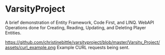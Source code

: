 # VarsityProject

A brief demonstration of Entity Framework, Code First, and LINQ. WebAPI Operations done for Creating, Reading, Updating, and Deleting Player Entities.

https://github.com/christinebittle/varsityproject/blob/master/Varsity_Project/assets/curl_example.png
Example CURL requests being sent.
